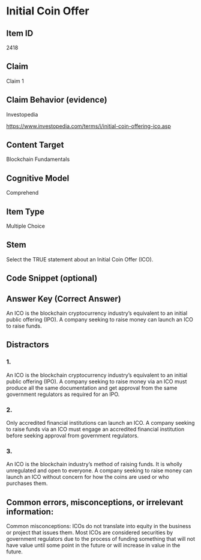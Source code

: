 # Initial Coin Offer

## Item ID
2418

## Claim
Claim 1

## Claim Behavior (evidence)
Investopedia

https://www.investopedia.com/terms/i/initial-coin-offering-ico.asp

## Content Target
Blockchain Fundamentals

## Cognitive Model
Comprehend 

## Item Type
Multiple Choice

## Stem
Select the TRUE statement about an Initial Coin Offer (ICO).

## Code Snippet (optional)

## Answer Key (Correct Answer)
An ICO is the blockchain cryptocurrency industry’s equivalent to an initial public offering (IPO). A company seeking to raise money can launch an ICO to raise funds.

## Distractors
### 1. 
An ICO is the blockchain cryptocurrency industry’s equivalent to an initial public offering (IPO). A company seeking to raise money via an ICO must produce all the same documentation and get approval from the same government regulators as required for an IPO.

### 2. 
Only accredited financial institutions can launch an ICO. A company seeking to raise funds via an ICO must engage an accredited financial institution before seeking approval from government regulators.

### 3. 
An ICO is the blockchain industry’s method of raising funds. It is wholly unregulated and open to everyone. A company seeking to raise money can launch an ICO without concern for how the coins are used or who purchases them.

## Common errors, misconceptions, or irrelevant information: 
Common misconceptions:  ICOs do not translate into equity in the business or project that issues them. Most ICOs are considered securities by government regulators due to the process of funding something that will not have value until some point in the future or will increase in value in the future.
